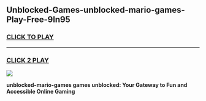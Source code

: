 
## Unblocked-Games-unblocked-mario-games-Play-Free-9ln95
<h3>
<a href="https://premium76.site?title=unblocked-mario-games&ref=20M">CLICK TO PLAY</a></h3>
<hr>

<h3>
<a href="https://premium76.site?title=unblocked-mario-games&ref=20M">CLICK 2 PLAY</a>
  
</h3>

<a href="https://premium76.site?title=unblocked-mario-games&ref=19M"><img src="https://clearcache.store/games.png"></a>


**unblocked-mario-games games unblocked: Your Gateway to Fun and Accessible Online Gaming**
